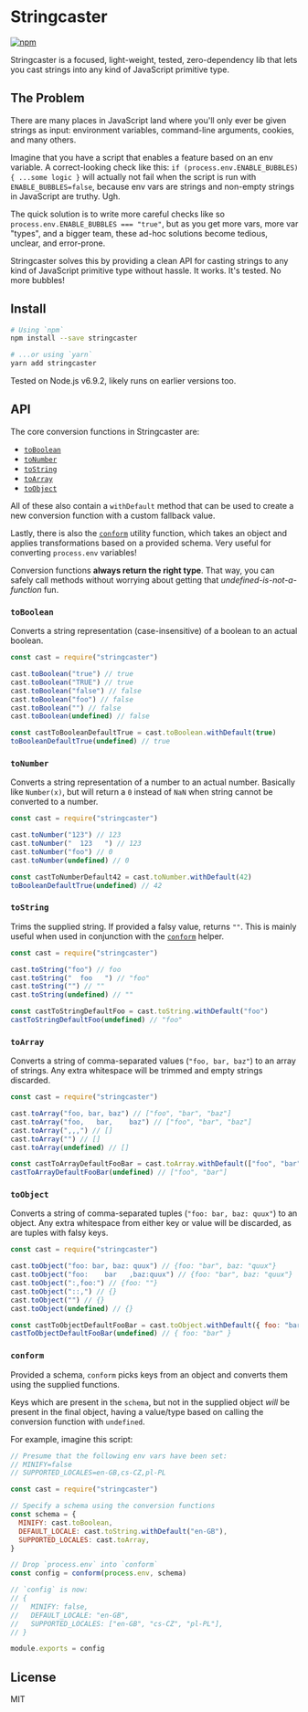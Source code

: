 # Stringcaster

[![npm](https://img.shields.io/npm/v/stringcaster.svg)](https://www.npmjs.com/package/stringcaster)

Stringcaster is a focused, light-weight, tested, zero-dependency lib that lets you cast strings into any kind of JavaScript primitive type.


## The Problem

There are many places in JavaScript land where you'll only ever be given strings as input: environment variables, command-line arguments, cookies, and many others.

Imagine that you have a script that enables a feature based on an env variable. A correct-looking check like this: `if (process.env.ENABLE_BUBBLES) { ...some logic }` will actually not fail when the script is run with `ENABLE_BUBBLES=false`, because env vars are strings and non-empty strings in JavaScript are truthy. Ugh.

The quick solution is to write more careful checks like so `process.env.ENABLE_BUBBLES === "true"`, but as you get more vars, more var "types", and a bigger team, these ad-hoc solutions become tedious, unclear, and error-prone.

Stringcaster solves this by providing a clean API for casting strings to any kind of JavaScript primitive type without hassle. It works. It's tested. No more bubbles!


## Install

```sh
# Using `npm`
npm install --save stringcaster

# ...or using `yarn`
yarn add stringcaster
```

Tested on Node.js v6.9.2, likely runs on earlier versions too.


## API

The core conversion functions in Stringcaster are:

- [`toBoolean`](#toBoolean)
- [`toNumber`](#toNumber)
- [`toString`](#toString)
- [`toArray`](#toArray)
- [`toObject`](#toObject)

All of these also contain a `withDefault` method that can be used to create a new conversion function with a custom fallback value.

Lastly, there is also the [`conform`](#conform) utility function, which takes an object and applies transformations based on a provided schema. Very useful for converting `process.env` variables!

Conversion functions **always return the right type**. That way, you can safely call methods without worrying about getting that _undefined-is-not-a-function_ fun.

### `toBoolean`

Converts a string representation (case-insensitive) of a boolean to an actual boolean.

```js
const cast = require("stringcaster")

cast.toBoolean("true") // true
cast.toBoolean("TRUE") // true
cast.toBoolean("false") // false
cast.toBoolean("foo") // false
cast.toBoolean("") // false
cast.toBoolean(undefined) // false

const castToBooleanDefaultTrue = cast.toBoolean.withDefault(true)
toBooleanDefaultTrue(undefined) // true
```

### `toNumber`

Converts a string representation of a number to an actual number. Basically like `Number(x)`, but will return a `0` instead of `NaN` when string cannot be converted to a number.

```js
const cast = require("stringcaster")

cast.toNumber("123") // 123
cast.toNumber("  123   ") // 123
cast.toNumber("foo") // 0
cast.toNumber(undefined) // 0

const castToNumberDefault42 = cast.toNumber.withDefault(42)
toBooleanDefaultTrue(undefined) // 42
```

### `toString`

Trims the supplied string. If provided a falsy value, returns `""`. This is mainly useful when used in conjunction with the [`conform`](#conform) helper.

```js
const cast = require("stringcaster")

cast.toString("foo") // foo
cast.toString("  foo   ") // "foo"
cast.toString("") // ""
cast.toString(undefined) // ""

const castToStringDefaultFoo = cast.toString.withDefault("foo")
castToStringDefaultFoo(undefined) // "foo"
```

### `toArray`

Converts a string of comma-separated values (`"foo, bar, baz"`) to an array of strings. Any extra whitespace will be trimmed and empty strings discarded.

```js
const cast = require("stringcaster")

cast.toArray("foo, bar, baz") // ["foo", "bar", "baz"]
cast.toArray("foo,   bar,    baz") // ["foo", "bar", "baz"]
cast.toArray(",,,") // []
cast.toArray("") // []
cast.toArray(undefined) // []

const castToArrayDefaultFooBar = cast.toArray.withDefault(["foo", "bar"])
castToArrayDefaultFooBar(undefined) // ["foo", "bar"]
```

### `toObject`

Converts a string of comma-separated tuples (`"foo: bar, baz: quux"`) to an object. Any extra whitespace from either key or value will be discarded, as are tuples with falsy keys.

```js
const cast = require("stringcaster")

cast.toObject("foo: bar, baz: quux") // {foo: "bar", baz: "quux"}
cast.toObject("foo:    bar   ,baz:quux") // {foo: "bar", baz: "quux"}
cast.toObject(":,foo:") // {foo: ""}
cast.toObject("::,") // {}
cast.toObject("") // {}
cast.toObject(undefined) // {}

const castToObjectDefaultFooBar = cast.toObject.withDefault({ foo: "bar" })
castToObjectDefaultFooBar(undefined) // { foo: "bar" }
```

### `conform`

Provided a schema, `conform` picks keys from an object and converts them using the supplied functions.

Keys which are present in the `schema`, but not in the supplied object *will* be present in the final object, having a value/type based on calling the conversion function with `undefined`.

For example, imagine this script:

```js
// Presume that the following env vars have been set:
// MINIFY=false
// SUPPORTED_LOCALES=en-GB,cs-CZ,pl-PL

const cast = require("stringcaster")

// Specify a schema using the conversion functions
const schema = {
  MINIFY: cast.toBoolean,
  DEFAULT_LOCALE: cast.toString.withDefault("en-GB"),
  SUPPORTED_LOCALES: cast.toArray,
}

// Drop `process.env` into `conform`
const config = conform(process.env, schema)

// `config` is now:
// {
//   MINIFY: false,
//   DEFAULT_LOCALE: "en-GB",
//   SUPPORTED_LOCALES: ["en-GB", "cs-CZ", "pl-PL"],
// }

module.exports = config
```

## License

MIT
